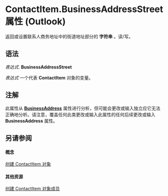 
# ContactItem.BusinessAddressStreet 属性 (Outlook)

返回或设置联系人商务地址中的街道地址部分的 **字符串** 。读/写。


## 语法

 _表达式_. **BusinessAddressStreet**

 _表达式_ 一个代表 **ContactItem** 对象的变量。


## 注解

此属性从 **[BusinessAddress](840e40ed-6773-3ef0-d17a-471921415bf9.md)** 属性进行分析，但可能会更改或输入独立应它无法正确地分析。请注意，覆盖任何此类更改或输入此属性的任何后续更改或输入 **BusinessAddress** 属性。


## 另请参阅


#### 概念


[创建 ContactItem 对象](8e32093c-a678-f1fd-3f35-c2d8994d166f.md)
#### 其他资源


[创建 ContactItem 对象成员](a8b13369-4c87-02aa-e62a-1f3067e559fa.md)